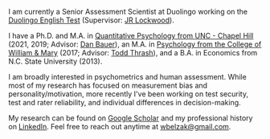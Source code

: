 I am currently a Senior Assessment Scientist at Duolingo working on the [Duolingo English Test](https://englishtest.duolingo.com/research) (Supervisor: [JR Lockwood](https://scholar.google.com/citations?user=Fp7I7aEAAAAJ&hl=en)).

I have a Ph.D. and M.A. in [Quantitative Psychology from UNC - Chapel Hill](https://quantpsych.unc.edu/) (2021, 2019; Advisor: [Dan Bauer](https://dbauer.web.unc.edu/)), an M.A. in [Psychology from the College of William & Mary](https://www.wm.edu/as/psych-sciences/index.php) (2017; Advisor: [Todd Thrash](https://www.wm.edu/as/psych-sciences/facultydirectory/thrash_t.php)), and a B.A. in Economics from N.C. State University (2013).

I am broadly interested in psychometrics and human assessment. While most of my research has focused on measurement bias and personality/motivation, more recently I've been working on test security, test and rater reliability, and individual differences in decision-making.

My research can be found on [Google Scholar](https://scholar.google.com/citations?hl=en&user=Lt-RGPwAAAAJ) and my professional history on [LinkedIn](https://www.linkedin.com/in/williambelzak/). Feel free to reach out anytime at <wbelzak@gmail.com>.

